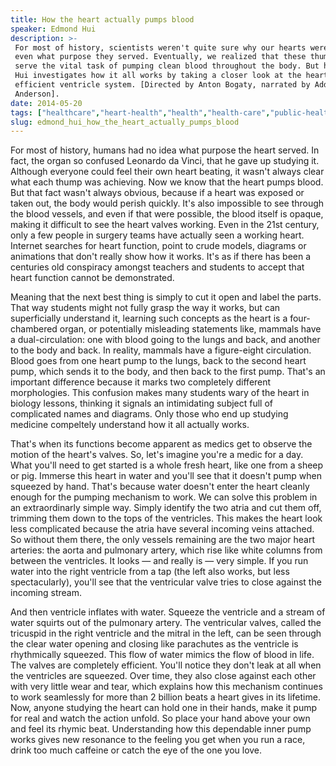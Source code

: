 ```yaml
---
title: How the heart actually pumps blood
speaker: Edmond Hui
description: >-
 For most of history, scientists weren't quite sure why our hearts were beating or
 even what purpose they served. Eventually, we realized that these thumping organs
 serve the vital task of pumping clean blood throughout the body. But how? Edmond
 Hui investigates how it all works by taking a closer look at the heart's highly
 efficient ventricle system. [Directed by Anton Bogaty, narrated by Addison
 Anderson].
date: 2014-05-20
tags: ["healthcare","heart-health","health","health-care","public-health","biology","science","human-body","physiology","teded","animation"]
slug: edmond_hui_how_the_heart_actually_pumps_blood
---
```


For most of history, humans had no idea what purpose the heart served. In fact, the organ
so confused Leonardo da Vinci, that he gave up studying it. Although everyone could feel
their own heart beating, it wasn't always clear what each thump was achieving. Now we know
that the heart pumps blood. But that fact wasn't always obvious, because if a heart was
exposed or taken out, the body would perish quickly. It's also impossible to see through
the blood vessels, and even if that were possible, the blood itself is opaque, making it
difficult to see the heart valves working. Even in the 21st century, only a few people in
surgery teams have actually seen a working heart. Internet searches for heart function,
point to crude models, diagrams or animations that don't really show how it works. It's as
if there has been a centuries old conspiracy amongst teachers and students to accept that
heart function cannot be demonstrated.

Meaning that the next best thing is simply to cut it open and label the parts. That way
students might not fully grasp the way it works, but can superficially understand it,
learning such concepts as the heart is a four-chambered organ, or potentially misleading
statements like, mammals have a dual-circulation: one with blood going to the lungs and
back, and another to the body and back. In reality, mammals have a figure-eight
circulation. Blood goes from one heart pump to the lungs, back to the second heart pump,
which sends it to the body, and then back to the first pump. That's an important
difference because it marks two completely different morphologies. This confusion makes
many students wary of the heart in biology lessons, thinking it signals an intimidating
subject full of complicated names and diagrams. Only those who end up studying medicine
compeltely understand how it all actually works.

That's when its functions become apparent as medics get to observe the motion of the
heart's valves. So, let's imagine you're a medic for a day. What you'll need to get
started is a whole fresh heart, like one from a sheep or pig. Immerse this heart in water
and you'll see that it doesn't pump when squeezed by hand. That's because water doesn't
enter the heart cleanly enough for the pumping mechanism to work. We can solve this
problem in an extraordinarly simple way. Simply identify the two atria and cut them off,
trimming them down to the tops of the ventricles. This makes the heart look less
complicated because the atria have several incoming veins attached. So without them there,
the only vessels remaining are the two major heart arteries: the aorta and pulmonary
artery, which rise like white columns from between the ventricles. It looks — and really
is — very simple. If you run water into the right ventricle from a tap (the left also
works, but less spectacularly), you'll see that the ventricular valve tries to close
against the incoming stream.

And then ventricle inflates with water. Squeeze the ventricle and a stream of water
squirts out of the pulmonary artery. The ventricular valves, called the tricuspid in the
right ventricle and the mitral in the left, can be seen through the clear water opening
and closing like parachutes as the ventricle is rhythmically squeezed. This flow of water
mimics the flow of blood in life. The valves are completely efficient. You'll notice they
don't leak at all when the ventricles are squeezed. Over time, they also close against
each other with very little wear and tear, which explains how this mechanism continues to
work seamlessly for more than 2 billion beats a heart gives in its lifetime. Now, anyone
studying the heart can hold one in their hands, make it pump for real and watch the action
unfold. So place your hand above your own and feel its rhymic beat. Understanding how this
dependable inner pump works gives new resonance to the feeling you get when you run a
race, drink too much caffeine or catch the eye of the one you love.

<!--
ad_duration=0
event="TED-Ed"
external_start_time=0
intro_duration=0
is_subtitle_required="False"
is_talk_featured="False"
language="en"
language_swap="False"
native_language="en"
number_of_related_talks=6
number_of_speakers=1
number_of_subtitled_videos=0
number_of_tags=11
number_of_talk_download_languages=24
number_of_talk_more_resources=0
number_of_talk_recommendations=0
number_of_talks_take_actions=0
post_ad_duration=0
published_timestamp="2019-03-01 16:27:07"
recording_date="2014-05-20"
speaker_is_published=0
speaker_name="Edmond Hui"
talk_name="How the heart actually pumps blood"
talks_tags=["healthcare","heart-health","health","health-care","public-health","biology","science","human-body","physiology","teded","animation"]
url_photo_talk="https://s3.amazonaws.com/talkstar-photos/uploads/5fa002f5-dea0-436e-9ce6-af7fbdfc6d4d/66_heart.jpg"
url_webpage="https://www.ted.com/talks/edmond_hui_how_the_heart_actually_pumps_blood"
video_type_name="TED-Ed Original"
-->